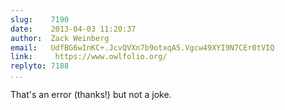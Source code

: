 ```yaml
---
slug:    7190
date:    2013-04-03 11:20:37
author:  Zack Weinberg
email:   UdfBG6wInKC+.JcvQVXn7b9otxqA5.Vgcw49XYI9N7CEr0tVIQ
link:     https://www.owlfolio.org/
replyto: 7188
...
```


That's an error (thanks!) but not a joke.
